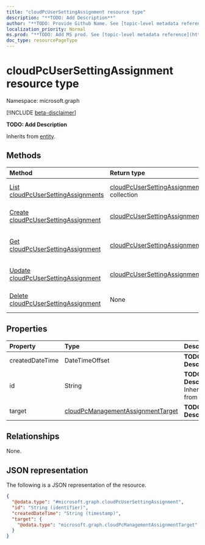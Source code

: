 ```yaml
---
title: "cloudPcUserSettingAssignment resource type"
description: "**TODO: Add Description**"
author: "**TODO: Provide Github Name. See [topic-level metadata reference](https://msgo.azurewebsites.net/add/document/guidelines/metadata.html#topic-level-metadata)**"
localization_priority: Normal
ms.prod: "**TODO: Add MS prod. See [topic-level metadata reference](https://msgo.azurewebsites.net/add/document/guidelines/metadata.html#topic-level-metadata)**"
doc_type: resourcePageType
---
```


# cloudPcUserSettingAssignment resource type

Namespace: microsoft.graph

[!INCLUDE [beta-disclaimer](../../includes/beta-disclaimer.md)]

**TODO: Add Description**


Inherits from [entity](../resources/entity.md).

## Methods
|Method|Return type|Description|
|:---|:---|:---|
|[List cloudPcUserSettingAssignments](../api/cloudpcusersettingassignment-list.md)|[cloudPcUserSettingAssignment](../resources/cloudpcusersettingassignment.md) collection|Get a list of the [cloudPcUserSettingAssignment](../resources/cloudpcusersettingassignment.md) objects and their properties.|
|[Create cloudPcUserSettingAssignment](../api/cloudpcusersettingassignment-create.md)|[cloudPcUserSettingAssignment](../resources/cloudpcusersettingassignment.md)|Create a new [cloudPcUserSettingAssignment](../resources/cloudpcusersettingassignment.md) object.|
|[Get cloudPcUserSettingAssignment](../api/cloudpcusersettingassignment-get.md)|[cloudPcUserSettingAssignment](../resources/cloudpcusersettingassignment.md)|Read the properties and relationships of a [cloudPcUserSettingAssignment](../resources/cloudpcusersettingassignment.md) object.|
|[Update cloudPcUserSettingAssignment](../api/cloudpcusersettingassignment-update.md)|[cloudPcUserSettingAssignment](../resources/cloudpcusersettingassignment.md)|Update the properties of a [cloudPcUserSettingAssignment](../resources/cloudpcusersettingassignment.md) object.|
|[Delete cloudPcUserSettingAssignment](../api/cloudpcusersettingassignment-delete.md)|None|Deletes a [cloudPcUserSettingAssignment](../resources/cloudpcusersettingassignment.md) object.|

## Properties
|Property|Type|Description|
|:---|:---|:---|
|createdDateTime|DateTimeOffset|**TODO: Add Description**|
|id|String|**TODO: Add Description** Inherited from [entity](../resources/entity.md).|
|target|[cloudPcManagementAssignmentTarget](../resources/cloudpcmanagementassignmenttarget.md)|**TODO: Add Description**|

## Relationships
None.

## JSON representation
The following is a JSON representation of the resource.
<!-- {
  "blockType": "resource",
  "keyProperty": "id",
  "@odata.type": "microsoft.graph.cloudPcUserSettingAssignment",
  "baseType": "microsoft.graph.entity",
  "openType": false
}
-->
``` json
{
  "@odata.type": "#microsoft.graph.cloudPcUserSettingAssignment",
  "id": "String (identifier)",
  "createdDateTime": "String (timestamp)",
  "target": {
    "@odata.type": "microsoft.graph.cloudPcManagementAssignmentTarget"
  }
}
```

